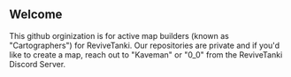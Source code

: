 ## Welcome

This github orginization is for active map builders (known as "Cartographers") for ReviveTanki.
Our repositories are private and if you'd like to create a map, reach out to "Kaveman" or "0_0" from the ReviveTanki Discord Server.
